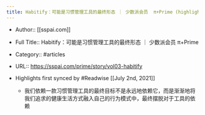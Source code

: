 ```yaml
---
title: Habitify：可能是习惯管理工具的最终形态 ｜ 少数派会员  π+Prime (highlights)
---
```


- Author:: [[sspai.com]]

- Full Title:: Habitify：可能是习惯管理工具的最终形态 ｜ 少数派会员  π+Prime

- Category:: #articles

- URL:: https://sspai.com/prime/story/vol03-habitify

- Highlights first synced by #Readwise [[July 2nd, 2021]]
	 - 我们依赖一款习惯管理工具的最终目标不是永远地依赖它，而是渐渐地将我们追求的健康生活方式融入自己的行为模式中，最终摆脱对于工具的依赖
